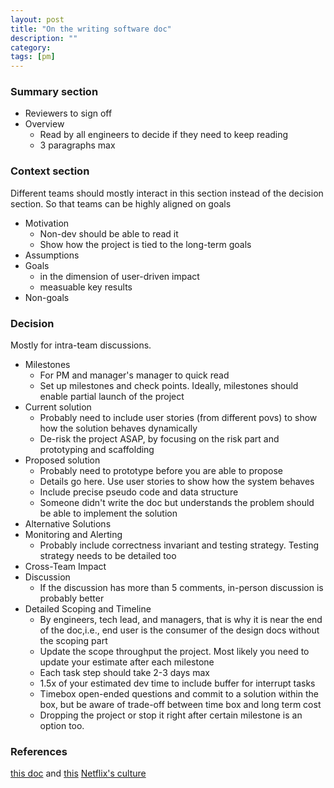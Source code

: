 ```yaml
---
layout: post
title: "On the writing software doc" 
description: ""
category: 
tags: [pm]
---
```


### Summary section
* Reviewers to sign off
* Overview
  * Read by all engineers to decide if they need to keep reading
  * 3 paragraphs max

### Context section

Different teams should mostly interact in this section instead of the decision section. So that teams can be highly aligned on goals

* Motivation 
  * Non-dev should be able to read it
  * Show how the project is tied to the long-term goals
* Assumptions
* Goals 
  * in the dimension of user-driven impact
  * measuable key results
* Non-goals

### Decision

Mostly for intra-team discussions.

* Milestones
  * For PM and manager's manager to quick read
  * Set up milestones and check points. Ideally, milestones should enable partial launch of the project
* Current solution
  * Probably need to include user stories (from different povs) to show how the solution behaves dynamically
  * De-risk the project ASAP, by focusing on the risk part and prototyping and scaffolding
* Proposed solution
  * Probably need to prototype before you are able to propose
  * Details go here. Use user stories to show how the system behaves
  * Include precise pseudo code and data structure
  * Someone didn't write the doc but understands the problem should be able to implement the solution 
* Alternative Solutions
* Monitoring and Alerting
  * Probably include correctness invariant and testing strategy. Testing strategy needs to be detailed too
* Cross-Team Impact
* Discussion
  * If the discussion has more than 5 comments, in-person discussion is probably better
* Detailed Scoping and Timeline
  * By engineers, tech lead, and managers, that is why it is near the end of the doc,i.e., end user is the consumer of the design docs without the scoping part 
  * Update the scope throughput the project. Most likely you need to update your estimate after each milestone 
  * Each task step should take 2-3 days max
  * 1.5x of your estimated dev time to include buffer for interrupt tasks
  * Timebox open-ended questions and commit to a solution within the box, but be aware of trade-off between time box and long term cost 
  * Dropping the project or stop it right after certain milestone is an option too. 


### References
[this doc](https://medium.freecodecamp.org/how-to-write-a-good-software-design-document-66fcf019569c) and
[this](https://medium.freecodecamp.org/how-to-effectively-scope-your-software-projects-from-planning-to-execution-e96cbcac54b9)
[Netflix's culture](https://jobs.netflix.com/culture)

